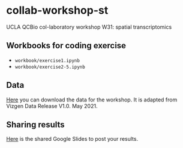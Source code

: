 # collab-workshop-st
UCLA QCBio col-laboratory workshop W31: spatial transcriptomics

## Workbooks for coding exercise
- `workbook/exercise1.ipynb`
- `workbook/exercise2-5.ipynb`

## Data
[Here](https://drive.google.com/file/d/1zUHtd171abXdFfrVIsdzq2_R92jpIoQr/view?usp=sharing
) you can download the data for the workshop. It is adapted from Vizgen Data Release V1.0. May 2021.

## Sharing results
[Here](https://docs.google.com/presentation/d/1BJO6ZToXpIzHMMmAR_KNxkT_eZfUxVDnEAvDalDcbEo/edit?usp=sharing) is the shared Google Slides to post your results.
